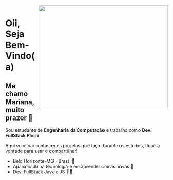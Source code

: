 <img align="right" src="https://i.imgur.com/5PdKl64.png" width="400" height="324">

<h1>Oii, Seja Bem-Vindo(a)</h1>
<h2>Me chamo Mariana, muito prazer 👋</h2>

<p>Sou estudante de <b>Engenharia da Computação</b> e trabalho como <b>Dev. FullStack Pleno</b>.</p>
<p>Aqui você vai conhecer os projetos que faço durante os estudos, fique a vontade para usar e compartilhar!</p>

- Belo Horizonte-MG - Brasil 🏡 
- Apaixonada na tecnologia e em aprender coisas novas 💜
- Dev. FullStack Java e JS 👩‍💻
